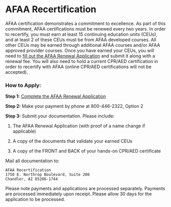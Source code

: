 # AFAA Recertification

AFAA certification demonstrates a commitment to excellence. As part of this commitment, AFAA certifications must be renewed every two years. In order to recertify, you must earn at least 15 continuing education units (CEUs), and at least 2 of these CEUs must be from AFAA developed courses. All other CEUs may be earned through additional AFAA courses and/or AFAA approved provider courses. Once you have earned your CEUs, you will need to [fill out the AFAA Renewal Application](#) and submit it along with a renewal fee. You will also need to hold a current CPR/AED certification in order to recertify with AFAA (online CPR/AED certifications will not be accepted).

### How to Apply:

**Step 1:** [Complete the AFAA Renewal Application](#)

**Step 2:** Make your payment by phone at 800-446-2322, Option 2

**Step 3:** Submit your documentation. Please include:

1. The AFAA Renewal Application (with proof of a name change if applicable)

1. A copy of the documents that validate your earned CEUs

1. A copy of the FRONT and BACK of your hands-on CPR/AED certificate

Mail all documentation to:

```
AFAA Recertification
1750 E. Northrop Boulevard, Suite 200
Chandler, AZ 85286-1744
```

Please note payments and applications are processed separately. Payments are processed immediately upon receipt. Please allow 30 days for the application to be processed.
